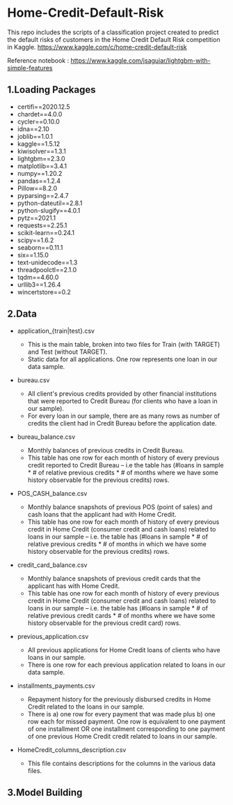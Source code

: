 # Home-Credit-Default-Risk

This repo includes the scripts of a classification project created to predict the default risks of customers in the Home Credit Default Risk competition in Kaggle.
https://www.kaggle.com/c/home-credit-default-risk

Reference notebook : https://www.kaggle.com/jsaguiar/lightgbm-with-simple-features

## 1.Loading Packages
* certifi==2020.12.5
* chardet==4.0.0
* cycler==0.10.0
* idna==2.10
* joblib==1.0.1
* kaggle==1.5.12
* kiwisolver==1.3.1
* lightgbm==2.3.0
* matplotlib==3.4.1
* numpy==1.20.2
* pandas==1.2.4
* Pillow==8.2.0
* pyparsing==2.4.7
* python-dateutil==2.8.1
* python-slugify==4.0.1
* pytz==2021.1
* requests==2.25.1
* scikit-learn==0.24.1
* scipy==1.6.2
* seaborn==0.11.1
* six==1.15.0
* text-unidecode==1.3
* threadpoolctl==2.1.0
* tqdm==4.60.0
* urllib3==1.26.4
* wincertstore==0.2

## 2.Data
* application_{train|test}.csv

  * This is the main table, broken into two files for Train (with TARGET) and Test (without TARGET).
  * Static data for all applications. One row represents one loan in our data sample.

* bureau.csv

  * All client's previous credits provided by other financial institutions that were reported to Credit Bureau (for clients who have a loan in our sample).
  * For every loan in our sample, there are as many rows as number of credits the client had in Credit Bureau before the application date.

* bureau_balance.csv

  * Monthly balances of previous credits in Credit Bureau.
  * This table has one row for each month of history of every previous credit reported to Credit Bureau – i.e the table has (#loans in sample * # of relative previous credits * #   of months where we have some history observable for the previous credits) rows.

* POS_CASH_balance.csv

  * Monthly balance snapshots of previous POS (point of sales) and cash loans that the applicant had with Home Credit.
  * This table has one row for each month of history of every previous credit in Home Credit (consumer credit and cash loans) related to loans in our sample – i.e. the table has (#loans in sample * # of relative previous credits * # of months in which we have some history observable for the previous credits) rows.

* credit_card_balance.csv

  * Monthly balance snapshots of previous credit cards that the applicant has with Home Credit.
  * This table has one row for each month of history of every previous credit in Home Credit (consumer credit and cash loans) related to loans in our sample – i.e. the table has (#loans in sample * # of relative previous credit cards * # of months where we have some history observable for the previous credit card) rows.

* previous_application.csv

  * All previous applications for Home Credit loans of clients who have loans in our sample.
  * There is one row for each previous application related to loans in our data sample.

* installments_payments.csv

  * Repayment history for the previously disbursed credits in Home Credit related to the loans in our sample.
  * There is a) one row for every payment that was made plus b) one row each for missed payment. One row is equivalent to one payment of one installment OR one installment corresponding to one payment of one previous Home Credit credit related to loans in our sample.

* HomeCredit_columns_description.csv

  * This file contains descriptions for the columns in the various data files.


## 3.Model Building
